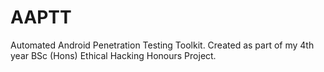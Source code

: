 # AAPTT
Automated Android Penetration Testing Toolkit. 
Created as part of my 4th year BSc (Hons) Ethical Hacking Honours Project.
